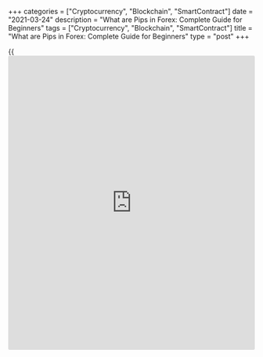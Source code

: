 +++
categories = ["Cryptocurrency", "Blockchain", "SmartContract"]
date = "2021-03-24"
description = "What are Pips in Forex: Complete Guide for Beginners"
tags = ["Cryptocurrency", "Blockchain", "SmartContract"]
title = "What are Pips in Forex: Complete Guide for Beginners"
type = "post"
+++

{{<iframe id="large-banner" src="https://www.bounty.group/#slide=24.0" width="100%" height="600" scrolling="no" style="border: 0px solid rgb(216, 221, 230); border-radius: 3px;">}}

2021-03-24

2021-03-24

What is a Pip in Forex trading? Definition and examplesArtem Shashkov

This article will focus on the minimum price change known as pip. You
will find out how much it is, why we measure price movements in them and
whether the pip is the same for all trading instruments. What can I say
– there are pips and then there are pips. :)

The article covers the following subjects:

## Pips Definition & Meaning

I will not torment the reader with a long introduction. A pip is a
general term for the minimum unit of price change. The term is mostly
popular among Forex traders because it’s inconvenient to calculate
miniscule fluctuations of currencies in dollars or euros. It's easier to
say that the price grew by 540 pips than 0.0054 euros, isn't it?

An important detail about the FX pip is that it depends on the accuracy
of the price measurement. Some brokers offer 4-digit quotes – here the
accuracy of price measurement is limited to ten thousandths. In this
case, the change of the fifth decimal point in the [EUR/USD][1] price -
for example, from 1.00000 to 1.00004 - will go unnoticed. A 1 pip price
change for a 4-digit Forex broker will equal a 10 pip price change for a
5-digit quote.

Let us consider the spread for the EUR/USD currency pair

The exchange rate is 1.21232 to 1.21233:

The spread, or the difference between the quotes, is EUR 0.00001 or 1
pip. As you have probably guessed, Liteforex provides 5-digit quotes.

Speaking about the minimum price move, let's analyze how the price of
this instrument (EUR/USD) has changed during 5 minutes on a minute
timeframe (M1).

The price is at the level of 1.21247.

After 10 minutes, the price increased slightly - to 1.21250.

The timeframe is small, that's why the growth is so small

It turns out that the price has grown by 3 pips from 1.21250 to 1.21247
or by EUR 0.00003.

The pip value of 0.00001 is also called "fractional pip" because it is
1/10 of the “standard” value with a 4-digit quote.

## Calculating Pip value

To do this, we need to know:

  * the cost of 1 lot of the traded instrument. On Forex, it is usually 100,000 units of the base currency (which is the first in the quote). For example, the cost of 1 lot of the EUR/USD = 100,000 euros. The cost of 1 lot of the GBP/JPY = 100,000 pounds, etc.

  *  The cost of the instrument. Let's take [EUR/USD][2] again. At a rate of 1.20000, buying 1 lot (100,000 euros) will cost 100,000 x 1.20 = 120,000 dollars.

If we sell 1 lot at a price 1 pip higher, i.e. by 1.20001, as a result
of such a trading operation we get 100,000 x 1.20001 = 120,001 US
dollar. Therefore, we can earn 1 dollar on a move of one pip, which is
the cost of one pip on this instrument.

Other instruments are calculated using the same method.

Let’s take the [USD/JPY][3] as an example of unconventional 3 decimal
digits in the exchange rate calculation.

Cost of 1 lot - USD 100,000

We’ll assume the rate of the instrument is 105.300

In the example with the dollar and the yen, the minimum price
fluctuation would be 0.001

When buying 1 lot of the USD/JPY, you need 100,000 * 105,300 =
10,530,000 Japanese yen.

If the rate rises by one pip to 105.301, then 1 lot (100,000 US dollars)
can be sold at 10,530,100 yen.

Therefore, the value of one pip here will be 10,530,100 - 10,530,000 =
100 yen.

## Finding Pip value in the trading account

Some of the values ​​for calculating pip value on the Forex market can
be found in the trading account. Let's open a chart of the EUR/USD
currency pair in the online terminal. To do this, select the
"currencies" tab and click on the EUR/USD pair.

The scale in the right corner of the chart shows the current price of
the instrument. It sits at a value of $1.20241.

We have a 5-digit quote, which means that the minimum price change for
this instrument will be $0.00001.

To calculate the value of one pip, you also need to know the volume of
the transaction, which is measured in lots. The selected volume value is
shown to the right of the chart:

As the volume of the transaction grows, the value of one pip for the
trader also increases. As we found out earlier, with a volume of 1 lot,
the cost of a pip is $1. This means that with a minimum volume of 0.01
lot, the cost of a pip will be equal to $ 0.01. In this case, the trader
will be able to earn $0.5 on the price movement of 50 pips.

If you increase the volume to 0.1, the cost of 1 pip will also increase
10 times - from $0.01 to $0.1. Then the same movement of 50 pips can
bring the trader $5.

It is crucial to understand that any trade always has two potential
outcomes. So before playing with volumes, it is recommended that the
trader should acquire basic knowledge of risk and money management.

## Major currencies pips

The major currency pairs are called the Majors. These include:

All these instruments have 5-digit quotes, except for the USD/JPY, which
has 3 decimal places.

The cost of 1 lot for each instrument is 100,000 units of the base
(first in the quote) currency:

EUR/USD

|

100,000 euro  
  
---|---  
  
USD/CHF

|

100,000 US dollars  
  
GBP/USD

|

100,000 pounds  
  
USD/JPY

|

100,000 US dollars  
  
AUD/USD

|

100,000 Australian dollars долларов  
  
USD/CAD

|

100,000 US dollars  
  
NZD/USD

|

100,000 New Zealand dollars  
  
Now let's add 1 pip value for each currency pair and calculate its value
for a standard volume of 1 lot.

EUR/USD

|

100,000 euro

|

0.00001 USD

|

1 USD  
  
---|---|---|---  
  
USD/CHF

|

100,000 US dollars

|

0.00001 CHF

|

1 CHF  
  
GBP/USD

|

100,000 pounds

|

0.00001 USD

|

1 USD  
  
USD/JPY

|

100,000 US dollars

|

0.001 JPY

|

100 JPY  
  
AUD/USD

|

100,000 Australian dollars долларов

|

0.00001 USD

|

0.5 USD  
  
USD/CAD

|

100,000 US dollars

|

0.00001 CAD

|

1 CAD  
  
NZD/USD

|

100,000 New Zealand dollars

|

0.00001 USD

|

1 USD  
  
Depending on the currency in which the trader keeps their trading
capital, these values ​​will be converted based on the current rate.

For the calculation you will need:

  1. The cost of 1 pip of the traded instrument. For example, a trader is trading the USD/CHF. Then the cost of 1 pip is measured in CHF and is 1 CHF.
  2. The exchange rate of the account currency to the currency in which we’re calculating the value of 1 point. In our case, we need the USD to CHF rate.

For a trader's account in USD, the cost of 1 point of the USD/CHF
currency pair at its rate of 0.90000 will be calculated as follows:

Point value for an account in USD = 1 CHF / 0.90000 = 1.11 USD

If a trader with an account in USD wants to trade the USD/JPY pair with
the rate 105,600, then the pip value for their account in USD will be as
follows:

Calculating the Forex pip value for an account in USD = 100 JPY /
105,600 = 0.95 USD

When you’ve mastered the basics of calculation, you can use the trader's
calculator to save time:

## Pips and price movement

Calculating the value of potential profit or loss is of practical
importance for the trader's analysis. Based on these values, the trader
can calculate the trade volume that fits their risk management rules and
trading capital.

For such calculations you will need:

  * calculate the value of a pip of a traded instrument in the account currency with a standard volume of 1 lot;

  * calculate the possible loss in the account currency: how much the trader will lose when the stop loss is triggered. This can be done using the formula:

 _Stop loss for standard volume (in account currency) = pip value in
account currency x Stop loss value in pips_

  * Calculate the trade volume based on the risk management rules.

Suppose a trader is trading the EUR/USD currency pair on a USD trading
account. They want to place a stop loss of 20 pips with $200 of trading
capital.

  1. The cost of a pip with a volume of 1 lot = 1 USD

  2. When setting a stop loss of 20 pips in the case of a 1 lot trade, the trader should risk:

 _Pip value * Stop loss value in pips = $20_

  3. Suppose a trader does not want to risk more than 3% of the deposit per trade. With a capital of $200, this will be $200 * 0.03 = $6

If the stop loss with a volume of 1 lot is $20, then the trader will
need to cut the trade volume:

$20 / $6 = 3.33.

Consequently, the trade volume with such risk management parameters
should be 3.33 times less than the standard volume of 1 lot.

Therefore, the maximum possible volume, taking into account all the
rules and parameters, will be equal to 1 / 3.33 = 0.3 lot

## What is a Pipette/Point?

What is 1 point or pipette and how are they different from a pip?

On exchange markets - stock, futures, etc. - points are the price values
​​before the decimal point.

For example, if the price of [AMZN][4] shares rose from 3284.7 to 3305.4
in a day, stock traders say that the price grew by 21 points.

Fractional price values ​​(after the decimal point) are not taken into
account:

3305 - 3284 = 21 pips.

If you trade contracts for difference (CFDs), whose prices are
calculated somewhat similarly to exchange instruments, then even on
Forex 1 point will have the same meaning for you.

A Forex point can indicate not only the minimum possible price movement,
but also a specific amount of price change equal to 0.00001. Some Forex
traders differentiate between the concepts of a pip and a point.

Since previously, most Forex brokers provided 2-digit (example -
USD/JPY) and 4-digit (example - EUR/USD) quotes, the minimum price
movements were 0.01 and 0.0001, respectively. This is what was referred
to as a pip.

Pay attention to the screenshot of a 4-digit quote from the Metatrader
terminal.

In time calculations of price changes became more nuanced with the help
of 3-digit (USD/JPY) and 5-digit (EUR/USD) quotes. So the minimum price
change for the USD/JPY became 0.001, and for the EUR/USD - 0.00001.

Therefore, for old school traders the value of 1 pip is still a price
change of 0.01 or 0.0001, and more accurate changes of 0.001 and 0.00001
were called a point or a beautiful word "pipette".

Therefore, if the rate of the currency pair increased from 1.20251 to
1.20274, then the growth was 2 pips or 23 points:

1.20274 - 1.20251 = 0.00023

So, using the example of some instrument measured in US dollars,

Exchange: $1 = 1 point

Forex market: a pip is equal to a point and is $0.00001 or $0.0001 with
a 4-digit quote.

## Cost of one point on Forex

If you are a stock trader, the value of a point for you will be
equivalent to the measurement unit of the value of the traded
instrument.

If the instrument is traded in US dollars, then 1 point will be
equivalent to $1. If it’s in euros, then 1 euro.

For Forex traders, 1 point is the same as 1 pip, so it will be
calculated in the same way.

* * *

P.S. Did you like my article? Share it in social networks: it will be
the best “thank you" :)

Ask me questions and comment below. I’ll be glad to answer your
questions and give necessary explanations.

 **Useful links:**

  * I recommend trying to trade with a reliable broker [here][5]. The system allows you to trade by yourself or copy successful traders from all across the globe.
  * Use my promo-code BLOG for getting deposit bonus 50% on LiteForex platform. Just enter this code in the appropriate field while [depositing][6] your trading account.
  * Telegram chat for traders: <t.me/liteforexengchat>. We are sharing the signals and trading experience
  * Telegram channel with high-quality analytics, Forex reviews, training articles, and other useful things for traders <t.me/liteforex>

* * *

The content of this article reflects the author’s opinion and does not
necessarily reflect the official position of LiteForex. The material
published on this page is provided for informational purposes only and
should not be considered as the provision of investment advice for the
purposes of Directive 2004/39/EC.

Rate this article:

{{value}}

( {{count}} {{title}} )

   1. my.liteforex.com/trading/info?symbol=EURUSD
   2. my.liteforex.com/trading/chart?symbol=EURUSD
   3. my.liteforex.com/trading/chart?symbol=USDJPY
   4. my.liteforex.com/trading/chart?symbol=%23AMZN
   5. my.liteforex.com/?category=for-[beginners](https://www.playgroundfx.com/blog/forex-for-beginners/)&slug=pips&openPopup=%2Fregistration%2Fpopup&utm_source=blog&utm_medium=article&utm_campaign=bonus
   6. my.liteforex.com/deposit/?category=for-[beginners](https://www.playgroundfx.com/blog/forex-for-beginners/)&slug=pips&promo_code=BLOG&utm_source=blog&utm_medium=article&utm_campaign=bonus